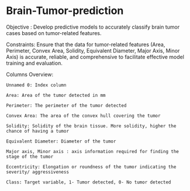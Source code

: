 # Brain-Tumor-prediction
Objective :
Develop predictive models to accurately classify brain tumor cases based on tumor-related features.

Constraints:
Ensure that the data for tumor-related features (Area, Perimeter, Convex Area, Solidity, Equivalent Diameter, Major Axis, Minor Axis) is accurate, reliable, and comprehensive to facilitate effective model training and evaluation.

Columns Overview:

	Unnamed 0: Index column
 
	Area: Area of the tumor detected in mm
 
	Perimeter: The perimeter of the tumor detected
 
	Convex Area: The area of the convex hull covering the tumor 
 
	Solidity: Solidity of the brain tissue. More solidity, higher the chance of having a tumor
 
	Equivalent Diameter: Diameter of the tumor
 
	Major axis, Minor axis : axis information required for finding the stage of the tumor
 
	Eccentricity: Elongation or roundness of the tumor indicating the severity/ aggressiveness
 
	Class: Target variable, 1- Tumor detected, 0- No tumor detected
